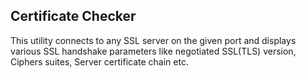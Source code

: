## Certificate Checker

This utility connects to any SSL server on the given port and displays various SSL handshake parameters like negotiated SSL(TLS) version, Ciphers suites, Server certificate chain etc.
